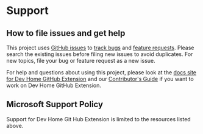 # Support

## How to file issues and get help  

This project uses [GitHub issues][gh-issue] to [track bugs][gh-bug] and [feature requests][gh-feature]. Please search the existing issues before filing new issues to avoid duplicates. For new topics, file your bug or feature request as a new issue.

For help and questions about using this project, please look at the [docs site for Dev Home GitHub Extension][docs] and our [Contributor's Guide][contributor] if you want to work on  Dev Home GitHub Extension.

## Microsoft Support Policy  

Support for  Dev Home Git Hub Extension is limited to the resources listed above.

[gh-issue]: https://github.com/microsoft/devhomegithubextension/issues/new/choose
[gh-bug]: https://github.com/microsoft/devhomegithubextension/issues/new?assignees=&labels=Issue-Bug&projects=&template=Bug_Report.yml
[gh-feature]: https://github.com/microsoft/devhomegithubextension/issues/new?assignees=&labels=Issue-Bug&projects=&template=Feature_Request.yml
[docs]: https://docs.microsoft.com/windows/devhomegithubextension
[contributor]: https://github.com/microsoft/devhomegithubextension/blob/main/CONTRIBUTING.md
